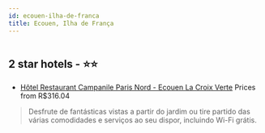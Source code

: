 ```yaml
---
id: ecouen-ilha-de-franca
title: Ecouen, Ilha de França
---
```


<center><img src="https://i.travelapi.com/hotels/2000000/1610000/1609500/1609500/d0e6e4a4_z.jpg" alt="" /></center>


##  2 star hotels - ⭐️⭐️

-    [Hôtel Restaurant Campanile Paris Nord - Ecouen La Croix Verte](https://www.hurb.com/br/aud/https://www.hurb.com/br/hotels/ecouen/hotel-restaurant-campanile-paris-nord-ecouen-la-croix-verte-HT-OUVD?cmp=18055) Prices from R$316.04
   > Desfrute de fantásticas vistas a partir do jardim ou tire partido das várias comodidades e serviços ao seu dispor, incluindo Wi-Fi grátis.
